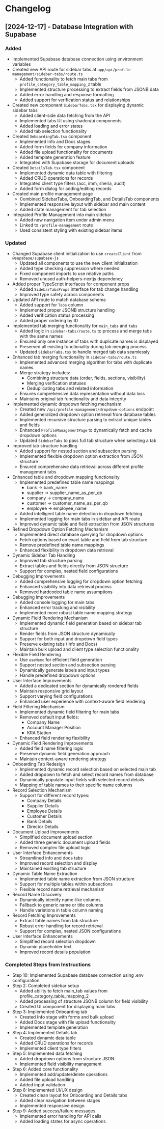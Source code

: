 # Changelog

## [2024-12-17] - Database Integration with Supabase

### Added
- Implemented Supabase database connection using environment variables
- Created new API route for sidebar tabs at `app/api/profile-management/sidebar-tabs/route.ts`
  - Added functionality to fetch main tabs from `profile_category_table_mapping_2` table
  - Implemented structure processing to extract fields from JSONB data
  - Added error handling and response formatting
  - Added support for verification status and relationships
- Created new component `SidebarTabs.tsx` for displaying dynamic sidebar tabs
  - Added client-side data fetching from the API
  - Implemented tabs UI using shadcn/ui components
  - Added loading and error states
  - Added tab selection functionality
- Created `OnboardingTab.tsx` component
  - Implemented Info and Docs stages
  - Added form fields for company information
  - Added file upload functionality for documents
  - Added template generation feature
  - Integrated with Supabase storage for document uploads
- Created `DetailsTab.tsx` component
  - Implemented dynamic data table with filtering
  - Added CRUD operations for records
  - Integrated client type filters (acc, imm, sheria, audit)
  - Added form dialog for adding/editing records
- Created main profile management page
  - Combined SidebarTabs, OnboardingTab, and DetailsTab components
  - Implemented responsive layout with sidebar and main content
  - Added state management for tab selection
- Integrated Profile Management into main sidebar
  - Added new navigation item under admin menu
  - Linked to `/profile-management` route
  - Used consistent styling with existing sidebar items

### Updated
- Changed Supabase client initialization to use `createClient` from `@supabase/supabase-js`
  - Updated all components to use the new client initialization
  - Added type checking suppression where needed
  - Fixed component imports to use relative paths
  - Removed unused auth-helpers-nextjs dependency
- Added proper TypeScript interfaces for component props
  - Added `SidebarTabsProps` interface for tab change handling
  - Improved type safety across components
- Updated API route to match database schema
  - Added support for `Tabs` column
  - Implemented proper JSONB structure handling
  - Added verification status processing
  - Added proper ordering by ID
- Implemented tab merging functionality for `main_tabs` and `tabs`
  - Added logic in `sidebar-tabs/route.ts` to process and merge tabs with the same names
  - Ensured only one instance of tabs with duplicate names is displayed
  - Preserved all existing functionality during tab merging process
  - Updated `SidebarTabs.tsx` to handle merged tab data seamlessly
- Enhanced tab merging functionality in `sidebar-tabs/route.ts`
  - Implemented advanced merging algorithm for tabs with duplicate names
  - Merge strategy includes:
    * Combining structure data (order, fields, sections, visibility)
    * Merging verification statuses
    * Deduplicating tabs and related information
  - Ensures comprehensive data representation without data loss
  - Maintains original tab functionality and data integrity
- Implemented dynamic dropdown fetching mechanism
  - Created new `/api/profile-management/dropdown-options` endpoint
  - Added generalized dropdown option retrieval from database tables
  - Implemented recursive structure parsing to extract unique tables and fields
  - Enhanced `ProfileManagementPage` to dynamically fetch and cache dropdown options
  - Updated `SidebarTabs` to pass full tab structure when selecting a tab
- Improved tab structure handling
  - Added support for nested section and subsection parsing
  - Implemented flexible dropdown option extraction from JSON structure
  - Ensured comprehensive data retrieval across different profile management tabs
- Enhanced table and dropdown mapping functionality
  - Implemented predefined table name mappings
    * bank → bank_name
    * supplier → supplier_name_as_per_qb
    * company → company_name
    * customer → customer_name_as_per_qb
    * employee → employee_name
  - Added intelligent table name detection in dropdown fetching
  - Implemented logging for main tabs in sidebar and API route
  - Improved dynamic table and field extraction from JSON structures
- Refined Dropdown Option Fetching Mechanism
  - Implemented direct database querying for dropdown options
  - Fetch options based on exact table and field from tab structure
  - Remove predefined table name mappings
  - Enhanced flexibility in dropdown data retrieval
- Dynamic Sidebar Tab Handling
  - Improved tab structure parsing
  - Extract tables and fields directly from JSON structure
  - Support for complex, nested field configurations
- Debugging Improvements
  - Added comprehensive logging for dropdown option fetching
  - Enhanced visibility into data retrieval process
  - Removed hardcoded table name assumptions
- Debugging Improvements
  - Added console logging for main tabs
  - Enhanced error tracking and visibility
  - Implemented more robust table name mapping strategy
- Dynamic Field Rendering Mechanism
  - Implemented dynamic field generation based on sidebar tab structure
  - Render fields from JSON structure dynamically
  - Support for both input and dropdown field types
  - Preserve existing tabs (Info and Docs)
  - Maintain bulk upload and client type selection functionality
- Flexible Field Rendering
  - Use `useMemo` for efficient field generation
  - Support nested section and subsection parsing
  - Dynamically generate labels and input types
  - Handle predefined dropdown options
- User Interface Improvements
  - Added a dedicated section for dynamically rendered fields
  - Maintain responsive grid layout
  - Support varying field configurations
  - Enhanced user experience with context-aware field rendering
- Field Filtering Mechanism
  - Implemented dynamic field filtering for main tabs
  - Removed default input fields:
    * Company Name
    * Account Manager Position
    * KRA Station
  - Enhanced field rendering flexibility
- Dynamic Field Rendering Improvements
  - Added field name filtering logic
  - Preserve dynamic field generation approach
  - Maintain context-aware rendering strategy
- Onboarding Tab Redesign
  - Implemented dynamic record selection based on selected main tab
  - Added dropdown to fetch and select record names from database
  - Dynamically populate input fields with selected record details
  - Mapping of table names to their specific name columns
- Record Selection Mechanism
  - Support for different record types:
    * Company Details
    * Supplier Details
    * Employee Details
    * Customer Details
    * Bank Details
    * Director Details
- Document Upload Improvements
  - Simplified document upload section
  - Added three generic document upload fields
  - Removed complex file upload logic
- User Interface Enhancements
  - Streamlined info and docs tabs
  - Improved record selection and display
  - Maintained existing tab structure
- Dynamic Table Name Extraction
  - Implemented table name extraction from JSON structure
  - Support for multiple tables within subsections
  - Flexible record name retrieval mechanism
- Record Name Discovery
  - Dynamically identify name-like columns
  - Fallback to generic name or title columns
  - Handle variations in table column naming
- Record Fetching Improvements
  - Extract table names from tab structure
  - Robust error handling for record retrieval
  - Support for complex, nested JSON configurations
- User Interface Enhancements
  - Simplified record selection dropdown
  - Dynamic placeholder text
  - Improved record details population

### Completed Steps from Instructions
- Step 10: Implemented Supabase database connection using .env configuration
- Step 2: Completed sidebar setup
  - Added ability to fetch main_tab values from profile_category_table_mapping_2
  - Added processing of structure JSONB column for field visibility
  - Created UI component for displaying main tabs
- Step 3: Implemented Onboarding tab
  - Created Info stage with forms and bulk upload
  - Added Docs stage with file upload functionality
  - Implemented template generation
- Step 4: Implemented Details tab
  - Created dynamic data table
  - Added CRUD operations for records
  - Implemented client type filters
- Step 5: Implemented data fetching
  - Added dropdown options from structure JSON
  - Implemented field visibility management
- Step 6: Added core functionality
  - Implemented add/update/delete operations
  - Added file upload handling
  - Added input validation
- Step 8: Implemented UI/UX design
  - Created clean layout for Onboarding and Details tabs
  - Added clear navigation between stages
  - Implemented responsive design
- Step 9: Added success/failure messages
  - Implemented error handling for API calls
  - Added loading states for async operations